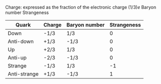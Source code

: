 
Charge: expressed as the fraction of the electronic charge $(1/3)e$
Baryon number
Strangeness 

| Quark | Charge | Baryon number | Strangeness |
| ---- | ---- | ---- | ---- |
| Down | -1/3 | 1/3 | 0 |
| Anti-down | +1/3 | -1/3 | 0 |
| Up | +2/3 | 1/3 | 0 |
| Anti-up | -2/3 | -1/3 | 0 |
| Strange | -1/3 | 1/3 | -1 |
| Anti-strange | +1/3 | -1/3 | 1 |
